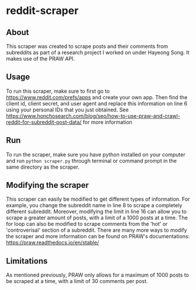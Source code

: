 # reddit-scraper

## About
This scraper was created to scrape posts and their comments from subreddits as part of a research project I worked on under Hayeong Song. It makes use of the PRAW API.

## Usage
To run this scraper, make sure to first go to https://www.reddit.com/prefs/apps and create your own app. Then find the client id, client secret, and user agent and replace this information on line 6 using your personal IDs that you just obtained. See https://www.honchosearch.com/blog/seo/how-to-use-praw-and-crawl-reddit-for-subreddit-post-data/ for more information

## Run
To run the scraper, make sure you have python installed on your computer and run ``` python scraper.py ``` through terminal or command prompt in the same directory as the scraper.

## Modifying the scraper
This scraper can easily be modified to get different types of information. For example, you change the subreddit name in line 8 to scrape a completely different subreddit. Moreover, modifying the limit in line 16 can allow you to scrape a greater amount of posts, with a limit of a 1000 posts at a time. The for loop can also be modified to scrape comments from the 'hot' or 'controverisal' section of a subreddit. There are many more ways to modify the scraper and more information can be found on PRAW's documentations: https://praw.readthedocs.io/en/stable/

## Limitations
As mentioned previously, PRAW only allows for a maximum of 1000 posts to be scraped at a time, with a limit of 30 comments per post. 